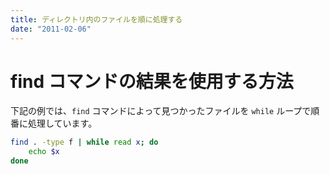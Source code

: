 ```yaml
---
title: ディレクトリ内のファイルを順に処理する
date: "2011-02-06"
---
```


find コマンドの結果を使用する方法
====

下記の例では、`find` コマンドによって見つかったファイルを `while` ループで順番に処理しています。

```bash
find . -type f | while read x; do
    echo $x
done
```

